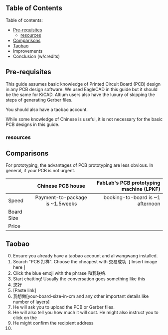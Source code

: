 ## Table of Contents

Table of contents:
* [Pre-requisites](#Pre-requisites)
  * [resources](#resources)
* [Comparisons](#Comparisons)
* [Taobao](#Taobao)
* Improvements
* Conclusion (w/credits)

## Pre-requisites
This guide assumes basic knowledge of Printed Circuit Board (PCB) design in any PCB design software. We used EagleCAD in this guide but it should be the same for KiCAD. Altium users also have the luxury of skipping the steps of generating Gerber files.

You should also have a taobao account. 

While some knowledge of Chinese is useful, it is not necessary for the basic PCB designs in this guide. 

### resources

## Comparisons

For prototyping, the advantages of PCB prototyping are less obvious. In general, if your PCB is not urgent.

|                 | Chinese PCB house                 | FabLab's PCB prototyping machine (LPKF) |
| --------------- |:---------------------------------:| ---------------------------------------:|
| Speed           | Payment-to-package is ~1.5weeks   | booking-to-board is ~1 afternoon        |
| Board Size      |                                   |                                         |
| Price           |                                   |                                         |

## Taobao

0. Ensure you already have a taobao account and aliwangwang installed.
1. Search "PCB 打样". Choose the cheapest with 交易成功.
[ Insert image here ]
2. Click the blue emoji with the phrase 和我联络. 
3. Start chatting! Usually the conversation goes something like this
  1. 您好
  2. [Paste link]
  3. 我想做[your-board-size-in-cm and any other important details like number of layers]
  4. He will ask you to upload the PCB or Gerber files.
  5. He will also tell you how much it will cost. He might also instruct you to click on the 
  6. He might confirm the recipient address 
4. 
